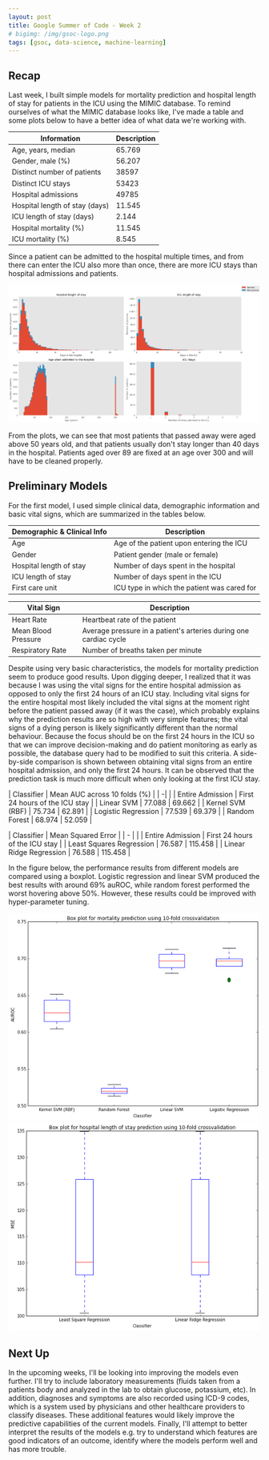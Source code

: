 ```yaml
---
layout: post
title: Google Summer of Code - Week 2
# bigimg: /img/gsoc-logo.png
tags: [gsoc, data-science, machine-learning]
---
```


## Recap

Last week, I built simple models for mortality prediction and hospital length of stay for patients in the ICU using the MIMIC database. To remind ourselves of what the MIMIC database looks like, I've made a table and some plots below to have a better idea of what data we're working with.

| Information                    | Description |
|--------------------------------|-------------|
| Age, years, median             | 65.769      |
| Gender, male (%)               | 56.207   |
| Distinct number of patients    | 38597       |
| Distinct ICU stays             | 53423       |
| Hospital admissions            | 49785       |
| Hospital length of stay (days) | 11.545   |
| ICU length of stay (days)      | 2.144      |
| Hospital mortality (%)         | 11.545   |
| ICU mortality (%)              | 8.545    |

Since a patient can be admitted to the hospital multiple times, and from there can enter the ICU also more than once, there are more ICU stays than hospital admissions and patients.

![](/img/week2/hist-mimic.png "Histograms for MIMIC")

From the plots, we can see that most patients that passed away were aged above 50 years old, and that patients usually don't stay longer than 40 days in the hospital. Patients aged over 89 are fixed at an age over 300 and will have to be cleaned properly.  

## Preliminary Models

For the first model, I used simple clinical data, demographic information and basic vital signs, which are summarized in the tables below.

| Demographic & Clinical Info             | Description |
|-------------------------|-------------|
| Age                     | Age of the patient upon entering the ICU |
| Gender                  | Patient gender (male or female)|
| Hospital length of stay | Number of days spent in the hospital |
| ICU length of stay      | Number of days spent in the ICU |
| First care unit         | ICU type in which the patient was cared for |


| Vital Sign               | Description |
|--------------------------|-------------|
| Heart Rate               | Heartbeat rate of the patient |
| Mean Blood Pressure      | Average pressure in a patient's arteries during one cardiac cycle       |
| Respiratory Rate         | Number of breaths taken per minute       |

Despite using very basic characteristics, the models for mortality prediction seem to produce good results. Upon digging deeper, I realized that it was because I was using the vital signs for the entire hospital admission as opposed to only the first 24 hours of an ICU stay. Including vital signs for the entire hospital most likely included the vital signs at the moment right before the patient passed away (if it was the case), which probably explains why the prediction results are so high with very simple features; the vital signs of a dying person is likely significantly different than the normal behaviour. Because the focus should be on the first 24 hours in the ICU so that we can improve decision-making and do patient monitoring as early as possible, the database query had to be modified to suit this criteria. A side-by-side comparison is shown between obtaining vital signs from an entire hospital admission, and only the first 24 hours. It can be observed that the prediction task is much more difficult when only looking at the first ICU stay.

| Classifier | Mean AUC across 10 folds (%)  |
| -|
| | Entire Admission | First 24 hours of the ICU stay |
| Linear SVM          | 77.088       |   69.662 |
| Kernel SVM (RBF)    | 75.734       |   62.891 |
| Logistic Regression | 77.539       |   69.379 |
| Random Forest       | 68.974       |   52.059 |


| Classifier | Mean Squared Error |
| - |
| | Entire Admission | First 24 hours of the ICU stay |
| Least Squares Regression | 76.587   |  115.458 |
| Linear Ridge Regression  | 76.588   |  115.458 |

In the figure below, the performance results from different models are compared using a boxplot. Logistic regression and linear SVM produced the best results with around 69% auROC, while random forest performed the worst hovering above 50%. However, these results could be improved with hyper-parameter tuning.

![](/img/week2/boxplot-mp-new.png "Mortality Prediction Box plot")
![](/img/week2/boxplot-los-new.png "Hospital Length of Stay Box plot")

## Next Up

In the upcoming weeks, I'll be looking into improving the models even further. I'll try to include laboratory measurements (fluids taken from a patients body and analyzed in the lab to obtain glucose, potassium, etc). In addition, diagnoses and symptoms are also recorded using ICD-9 codes, which is a system used by physicians and other healthcare providers to classify diseases. These additional features would likely improve the predictive capabilities of the current models. Finally, I'll attempt to better interpret the results of the models e.g. try to understand which features are good indicators of an outcome, identify where the models perform well and has more trouble.

